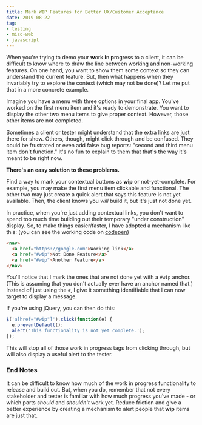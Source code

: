 ```yaml
---
title: Mark WIP Features for Better UX/Customer Acceptance
date: 2019-08-22
tag:
- testing
- misc-web
- javascript
---
```

When you're trying to demo your **w**ork **i**n **p**rogress to a client, it can be difficult to know where to draw the line between working and non-working features.  On one hand, you want to show them some context so they can understand the current feature. But, then what happens when they invariably try to explore the context (which may not be done)?  Let me put that in a more concrete example.

<!--more-->

Imagine you have a menu with three options in your final app. You've worked on the first menu item and it's ready to demonstrate.  You want to display the other two menu items to give proper context. However, those other items are not completed.

Sometimes a client or tester might understand that the extra links are just there for show.  Others, though, might click through and be confused.  They could be frustrated or even add false bug reports: "second and third menu item don't function."  It's no fun to explain to them that that's the way it's meant to be right now.

**There's an easy solution to these problems.**

Find a way to mark your contextual buttons as **wip** or not-yet-complete.  For example, you may make the first menu item clickable and functional. The other two may just create a quick alert that says this feature is not yet available.  Then, the client knows you _will_ build it, but it's just not done yet.

In practice, when you're just adding contextual links, you don't want to spend too much time building out their temporary "under construction" display.  So, to make things easier/faster, I have adopted a mechanism like this: (you can see the working code on [codepen](https://codepen.io/aaronsaray/pen/yLBVGeZ))

```html
<nav>
  <a href="https://google.com">Working link</a>
  <a href="#wip">Not Done Feature</a>
  <a href="#wip">Another Feature</a>
</nav>
```

You'll notice that I mark the ones that are not done yet with a `#wip` anchor. (This is assuming that you don't actually ever have an anchor named that.) Instead of just using the `#`, I give it something identifiable that I can now target to display a message.

If you're using jQuery, you can then do this:

```javascript
$('a[href="#wip"]').click(function(e) {
  e.preventDefault();
  alert('This functionality is not yet complete.');
});
```

This will stop all of those work in progress tags from clicking through, but will also display a useful alert to the tester.

### End Notes

It can be difficult to know how much of the work in progress functionality to release and build out. But, when you do, remember that not every stakeholder and tester is familiar with how much progress you've made - or which parts _should_ and _shouldn't_ work yet.  Reduce friction and give a better experience by creating a mechanism to alert people that **wip** items are just that.